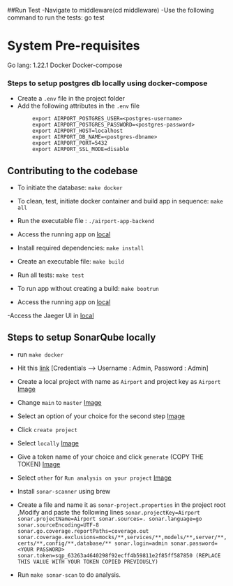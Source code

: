 ##Run Test
    -Navigate to middleware(cd middleware)
    -Use the following command to run the tests:
        go test

# System Pre-requisites

Go lang: 1.22.1
Docker
Docker-compose

### Steps to setup postgres db locally using docker-compose

- Create a `.env` file in the project folder
- Add the following attributes in the `.env` file
```
        export AIRPORT_POSTGRES_USER=<postgres-username>
        export AIRPORT_POSTGRES_PASSWORD=<postgres-password>
        export AIRPORT_HOST=localhost
        export AIRPORT_DB_NAME=<postgres-dbname>
        export AIRPORT_PORT=5432
        export AIRPORT_SSL_MODE=disable
```
## Contributing to the codebase

- To initiate the database: `make docker`
- To clean, test, initiate docker container and build app in sequence: `make all`
- Run the executable file : `./airport-app-backend`
- Access the running app on [local](https://0.0.0.0:8080/)

- Install required dependencies: `make install`
- Create an executable file: `make build`
- Run all tests: `make test`

- To run app without creating a build: `make bootrun`
- Access the running app on [local](https://0.0.0.0:8080/)

-Access the Jaeger UI in [local](http://localhost:16686)

## Steps to setup SonarQube locally

- run `make docker`
- Hit this [link](http://localhost:9000/) [Credentials --> Username : Admin, Password : Admin]
- Create a local project with name as `Airport` and project key as `Airport` [Image](https://drive.google.com/file/d/1MTOFer7h9epf3UPkkE3qdIkVKaCG6bhb/view?usp=drive_link)
- Change `main` to `master` [Image](https://drive.google.com/file/d/19CJ9URt4IAq-7z4vcHtQDnJwcdev5JHG/view?usp=drive_link)
- Select an option of your choice for the second step  [Image](https://drive.google.com/file/d/1_m8kM31juTbdyo6o4mekxvoNvBDHvgEo/view?usp=drive_link)
- Click `create project`
- Select `locally`  [Image](https://drive.google.com/file/d/12ReS7qxqTa_6Q_LCVaUQub7qfav5g0pr/view?usp=drive_link)
- Give a token name of your choice and click `generate` (COPY THE TOKEN) [Image](https://drive.google.com/file/d/1b49pcNGCzIiPkkJrj4RNFiax7Ks7EvqZ/view?usp=drive_link)
- Select `other` for `Run analysis on your project`  [Image](https://drive.google.com/file/d/1Ax-u0G0pbdusSwtPiZMaQhey1q9yjcB1/view?usp=drive_link)
- Install `sonar-scanner` using brew
- Create a file and name it as `sonar-project.properties` in the project root ,Modify and paste the following lines
     `sonar.projectKey=Airport
      sonar.projectName=Airport
      sonar.sources=.
      sonar.language=go
      sonar.sourceEncoding=UTF-8
      sonar.go.coverage.reportPaths=coverage.out
      sonar.coverage.exclusions=mocks/**,services/**,models/**,server/**,certs/**,config/**,database/**
      sonar.login=admin
      sonar.password= <YOUR PASSWORD>
      sonar.token=sqp_63263a4640298f92ecff4b59811e2f85ff587850 (REPLACE THIS VALUE WITH YOUR TOKEN COPIED PREVIOUSLY)`

- Run `make sonar-scan` to do analysis.

